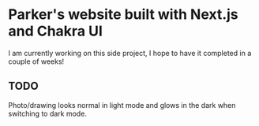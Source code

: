 # Parker's website built with Next.js and Chakra UI

I am currently working on this side project, I hope to have it completed in a couple of weeks!

## TODO

Photo/drawing looks normal in light mode and glows in the dark when switching to dark mode.
